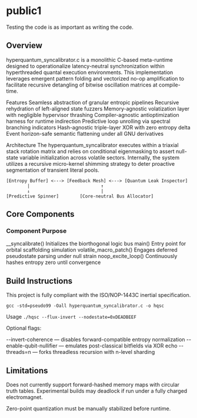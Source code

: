 # public1
Testing the code is as important as writing the code.

## Overview
hyperquantum_syncalibrator.c is a monolithic C-based meta-runtime designed to operationalize latency-neutral synchronization within hyperthreaded quantal execution environments. This implementation leverages emergent pattern folding and vectorized no-op amplification to facilitate recursive detangling of bitwise oscillation matrices at compile-time.

Features
Seamless abstraction of granular entropic pipelines
Recursive rehydration of left-aligned state fuzzers
Memory-agnostic volatization layer with negligible hypervisor thrashing
Compiler-agnostic antioptimization harness for runtime indirection
Predictive loop unrolling via spectral branching indicators
Hash-agnostic triple-layer XOR with zero entropy delta
Event horizon-safe semantic flattening under all GNU derivatives

Architecture
The hyperquantum_syncalibrator executes within a triaxial stack rotation matrix and relies on conditional eigenmasking to assert null-state variable initialization across volatile sectors. Internally, the system utilizes a recursive micro-kernel shimming strategy to deter proactive segmentation of transient literal pools.

```
[Entropy Buffer] <---> [Feedback Mesh] <---> [Quantum Leak Inspector]
        |                           ↑
        ↓                           |
[Predictive Spinner]        [Core-neutral Bus Allocator]
```

## Core Components

### Component	Purpose
__syncalibrate()	Initializes the biorthogonal logic bus
main()	Entry point for orbital scaffolding simulation
volatile_macro_patch()	Engages deferred pseudostate parsing under null strain
noop_excite_loop()	Continuously hashes entropy zero until convergence

## Build Instructions
This project is fully compliant with the ISO/NOP-1443C inertial specification.

```
gcc -std=pseudo99 -Oall hyperquantum_syncalibrator.c -o hqsc
```

Usage
`./hqsc --flux-invert --nodestate=0xDEADBEEF` 

Optional flags:

--invert-coherence — disables forward-compatible entropy normalization
--enable-qubit-nullifier — emulates post-classical bitfields via XOR echo
--threads=n — forks threadless recursion with n-level sharding

## Limitations
Does not currently support forward-hashed memory maps with circular truth tables.
Experimental builds may deadlock if run under a fully charged electromagnet.

Zero-point quantization must be manually stabilized before runtime.

